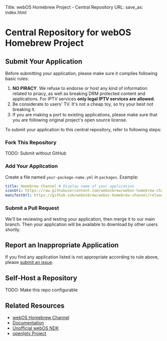 Title: webOS Homebrew Project - Central Repository
URL:
save_as: index.html

# Central Repository for webOS Homebrew Project

## Submit Your Application

Before submitting your application, please make sure it complies following basic rules:

1. **NO PIRACY**. We refuse to endorse or host any kind of information related to priacy, as well as breaking DRM protected content and applications. For IPTV services **only legal IPTV services are allowed**.
2. Be considerate to users' TV. It's not a cheap toy, so try your best not breaking it.
3. If you are making a port to existing applications, please make sure that you are following original project's open source license.

To submit your application to this central repository, refer to following steps:

### Fork This Repository

TODO: Submit without GitHub

### Add Your Application

Create a file named `your-package-name.yml` in `packages`. Example:

```yaml
title: Homebrew Channel # Display name of your application
iconUri: https://raw.githubusercontent.com/webosbrew/webos-homebrew-channel/main/assets/icon160.png # Publicly accesible HTTP/HTTPS URL, or data uri to icon image.
manifestUrl: https://github.com/webosbrew/webos-homebrew-channel/releases/latest/download/org.webosbrew.hbchannel.manifest.json # Publicly accessible manifest file of your application
```

### Submit a Pull Request

We'll be reviewing and testing your application, then merge it to our main branch. Then your application will be available to download by other users shortly.

## Report an Inappropriate Application

If you find any application listed is not appropriate according to rule above, please [submit an issue](https://github.com/webosbrew/apps-repo/issues/new).

## Self-Host a Repository

TODO: Make this repo configurable

## Related Resources

* [webOS Homebrew Channel](https://github.com/webosbrew/webos-homebrew-channel)
* [Documentation](https://github.com/webosbrew/docs)
* [Unofficial webOS NDK](https://github.com/webosbrew/meta-lg-webos-ndk)
* [openlgtv Project](https://openlgtv.github.io/)